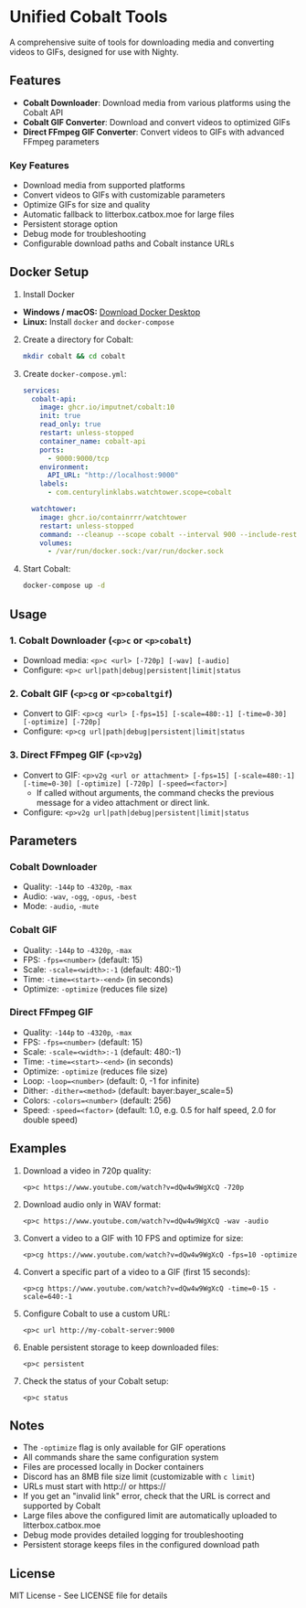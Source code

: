# Unified Cobalt Tools

A comprehensive suite of tools for downloading media and converting videos to GIFs, designed for use with Nighty.

## Features

- **Cobalt Downloader**: Download media from various platforms using the Cobalt API
- **Cobalt GIF Converter**: Download and convert videos to optimized GIFs
- **Direct FFmpeg GIF Converter**: Convert videos to GIFs with advanced FFmpeg parameters

### Key Features
- Download media from supported platforms
- Convert videos to GIFs with customizable parameters
- Optimize GIFs for size and quality
- Automatic fallback to litterbox.catbox.moe for large files
- Persistent storage option
- Debug mode for troubleshooting
- Configurable download paths and Cobalt instance URLs

## Docker Setup

1. Install Docker

- **Windows / macOS:** [Download Docker Desktop](https://www.docker.com/products/docker-desktop)
- **Linux:** Install `docker` and `docker-compose`
  
2. Create a directory for Cobalt:
   ```bash
   mkdir cobalt && cd cobalt
   ```

3. Create `docker-compose.yml`:
   ```yaml
   services:
     cobalt-api:
       image: ghcr.io/imputnet/cobalt:10
       init: true
       read_only: true
       restart: unless-stopped
       container_name: cobalt-api
       ports:
         - 9000:9000/tcp
       environment:
         API_URL: "http://localhost:9000"
       labels:
         - com.centurylinklabs.watchtower.scope=cobalt

     watchtower:
       image: ghcr.io/containrrr/watchtower
       restart: unless-stopped
       command: --cleanup --scope cobalt --interval 900 --include-restarting
       volumes:
         - /var/run/docker.sock:/var/run/docker.sock
   ```

4. Start Cobalt:
   ```bash
   docker-compose up -d
   ```

## Usage

### 1. Cobalt Downloader (`<p>c` or `<p>cobalt`)
 - Download media: `<p>c <url> [-720p] [-wav] [-audio]`
 - Configure: `<p>c url|path|debug|persistent|limit|status`

### 2. Cobalt GIF (`<p>cg` or `<p>cobaltgif`)
 - Convert to GIF: `<p>cg <url> [-fps=15] [-scale=480:-1] [-time=0-30] [-optimize] [-720p]`
 - Configure: `<p>cg url|path|debug|persistent|limit|status`

### 3. Direct FFmpeg GIF (`<p>v2g`)
 - Convert to GIF: `<p>v2g <url or attachment> [-fps=15] [-scale=480:-1] [-time=0-30] [-optimize] [-720p] [-speed=<factor>]`
   - If called without arguments, the command checks the previous message for a video attachment or direct link.
 - Configure: `<p>v2g url|path|debug|persistent|limit|status`

## Parameters

### Cobalt Downloader
 - Quality: `-144p` to `-4320p`, `-max`
 - Audio: `-wav`, `-ogg`, `-opus`, `-best`
 - Mode: `-audio`, `-mute`

### Cobalt GIF
 - Quality: `-144p` to `-4320p`, `-max`
 - FPS: `-fps=<number>` (default: 15)
 - Scale: `-scale=<width>:-1` (default: 480:-1)
 - Time: `-time=<start>-<end>` (in seconds)
 - Optimize: `-optimize` (reduces file size)

### Direct FFmpeg GIF
 - Quality: `-144p` to `-4320p`, `-max`
 - FPS: `-fps=<number>` (default: 15)
 - Scale: `-scale=<width>:-1` (default: 480:-1)
 - Time: `-time=<start>-<end>` (in seconds)
 - Optimize: `-optimize` (reduces file size)
 - Loop: `-loop=<number>` (default: 0, -1 for infinite)
 - Dither: `-dither=<method>` (default: bayer:bayer_scale=5)
 - Colors: `-colors=<number>` (default: 256)
 - Speed: `-speed=<factor>` (default: 1.0, e.g. 0.5 for half speed, 2.0 for double speed)

## Examples

1. Download a video in 720p quality:
   ```
   <p>c https://www.youtube.com/watch?v=dQw4w9WgXcQ -720p
   ```

2. Download audio only in WAV format:
   ```
   <p>c https://www.youtube.com/watch?v=dQw4w9WgXcQ -wav -audio
   ```

3. Convert a video to a GIF with 10 FPS and optimize for size:
   ```
   <p>cg https://www.youtube.com/watch?v=dQw4w9WgXcQ -fps=10 -optimize
   ```

4. Convert a specific part of a video to a GIF (first 15 seconds):
   ```
   <p>cg https://www.youtube.com/watch?v=dQw4w9WgXcQ -time=0-15 -scale=640:-1
   ```

5. Configure Cobalt to use a custom URL:
   ```
   <p>c url http://my-cobalt-server:9000
   ```

6. Enable persistent storage to keep downloaded files:
   ```
   <p>c persistent
   ```

7. Check the status of your Cobalt setup:
   ```
   <p>c status
   ```

## Notes

 - The `-optimize` flag is only available for GIF operations
- All commands share the same configuration system
- Files are processed locally in Docker containers
 - Discord has an 8MB file size limit (customizable with `c limit`)
- URLs must start with http:// or https://
- If you get an "invalid link" error, check that the URL is correct and supported by Cobalt
 - Large files above the configured limit are automatically uploaded to litterbox.catbox.moe
- Debug mode provides detailed logging for troubleshooting
- Persistent storage keeps files in the configured download path

## License

MIT License - See LICENSE file for details 
